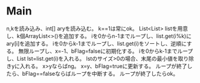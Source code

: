 # Main
n,kを読み込み、int[] aryを読み込む。
k==1は常にok。
List<List<Integer>> listを用意し、k個ArrayList<>()を追加する。
iを0からn-1までループし、list.get(i%k)にary[i]を追加する。
iを0からk-1までループし、list.get(i)をソートし、逆順にする。
無限ループし、x=-1、bFlag=falseに初期化する。
iを0からk-1までループし、List<Integer> lst=list.get(i)を入れる。
lstのサイズ>0の場合、末尾の最小値を取り除きyに入れる。
x>yならばng。
x=y、bFlag=trueに更新する。
ループが終了したら、bFlag==falseならばループを中断する。
ループが終了したらok。
